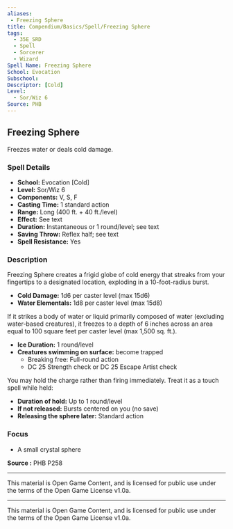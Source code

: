 ```yaml
---
aliases:
 - Freezing Sphere
title: Compendium/Basics/Spell/Freezing Sphere
tags:  
  - 35E_SRD  
  - Spell  
  - Sorcerer  
  - Wizard  
Spell Name: Freezing Sphere
School: Evocation
Subschool: 
Descriptor: [Cold]
Level:  
  - Sor/Wiz 6  
Source: PHB
---
```


## Freezing Sphere

Freezes water or deals cold damage.

### Spell Details

- **School:** Evocation [Cold]  
- **Level:** Sor/Wiz 6  
- **Components:** V, S, F  
- **Casting Time:** 1 standard action  
- **Range:** Long (400 ft. + 40 ft./level)  
- **Effect:** See text  
- **Duration:** Instantaneous or 1 round/level; see text  
- **Saving Throw:** Reflex half; see text  
- **Spell Resistance:** Yes  

### Description

Freezing Sphere creates a frigid globe of cold energy that streaks from your fingertips to a designated location, exploding in a 10-foot-radius burst.

- **Cold Damage:** 1d6 per caster level (max 15d6)  
- **Water Elementals:** 1d8 per caster level (max 15d8)  

If it strikes a body of water or liquid primarily composed of water (excluding water-based creatures), it freezes to a depth of 6 inches across an area equal to 100 square feet per caster level (max 1,500 sq. ft.).  
- **Ice Duration:** 1 round/level  
- **Creatures swimming on surface:** become trapped  
  - Breaking free: Full-round action  
  - DC 25 Strength check or DC 25 Escape Artist check

You may hold the charge rather than firing immediately. Treat it as a touch spell while held:
- **Duration of hold:** Up to 1 round/level  
- **If not released:** Bursts centered on you (no save)  
- **Releasing the sphere later:** Standard action

### Focus

- A small crystal sphere


**Source :** PHB P258

---

This material is Open Game Content, and is licensed for public use under  
the terms of the Open Game License v1.0a.

---

This material is Open Game Content, and is licensed for public use under the terms of the Open Game License v1.0a.
